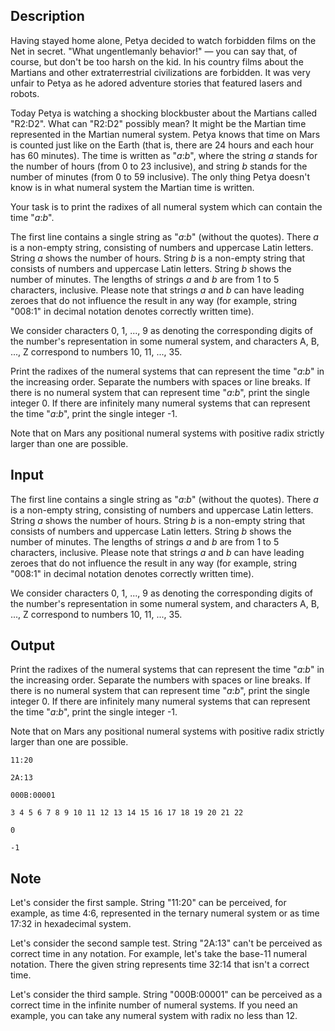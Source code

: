 ## Description

<div><p>Having stayed home alone, Petya decided to watch forbidden films on the Net in secret. "What ungentlemanly behavior!" — you can say that, of course, but don't be too harsh on the kid. In his country films about the Martians and other extraterrestrial civilizations are forbidden. It was very unfair to Petya as he adored adventure stories that featured lasers and robots. </p><p>Today Petya is watching a shocking blockbuster about the Martians called "R2:D2". What can "R2:D2" possibly mean? It might be the Martian time represented in the Martian numeral system. Petya knows that time on Mars is counted just like on the Earth (that is, there are <span class="tex-span">24</span> hours and each hour has <span class="tex-span">60</span> minutes). The time is written as "<span class="tex-span"><i>a</i></span><span class="tex-font-style-tt">:</span><span class="tex-span"><i>b</i></span>", where the string <span class="tex-span"><i>a</i></span> stands for the number of hours (from <span class="tex-span">0</span> to <span class="tex-span">23</span> inclusive), and string <span class="tex-span"><i>b</i></span> stands for the number of minutes (from <span class="tex-span">0</span> to <span class="tex-span">59</span> inclusive). The only thing Petya doesn't know is in what numeral system the Martian time is written.</p><p>Your task is to print the radixes of all numeral system which can contain the time "<span class="tex-span"><i>a</i></span><span class="tex-font-style-tt">:</span><span class="tex-span"><i>b</i></span>".</p></div><div class="input-specification"><p>The first line contains a single string as "<span class="tex-span"><i>a</i></span><span class="tex-font-style-tt">:</span><span class="tex-span"><i>b</i></span>" (without the quotes). There <span class="tex-span"><i>a</i></span> is a non-empty string, consisting of numbers and uppercase Latin letters. String <span class="tex-span"><i>a</i></span> shows the number of hours. String <span class="tex-span"><i>b</i></span> is a non-empty string that consists of numbers and uppercase Latin letters. String <span class="tex-span"><i>b</i></span> shows the number of minutes. The lengths of strings <span class="tex-span"><i>a</i></span> and <span class="tex-span"><i>b</i></span> are from <span class="tex-span">1</span> to <span class="tex-span">5</span> characters, inclusive. Please note that strings <span class="tex-span"><i>a</i></span> and <span class="tex-span"><i>b</i></span> can have leading zeroes that do not influence the result in any way (for example, string "<span class="tex-font-style-tt">008:1</span>" in decimal notation denotes correctly written time).</p><p>We consider characters <span class="tex-font-style-tt">0</span>, <span class="tex-font-style-tt">1</span>, ..., <span class="tex-font-style-tt">9</span> as denoting the corresponding digits of the number's representation in some numeral system, and characters <span class="tex-font-style-tt">A</span>, <span class="tex-font-style-tt">B</span>, ..., <span class="tex-font-style-tt">Z</span> correspond to numbers <span class="tex-font-style-tt">10</span>, <span class="tex-font-style-tt">11</span>, ..., <span class="tex-font-style-tt">35</span>.</p></div><div class="output-specification"><p>Print the radixes of the numeral systems that can represent the time "<span class="tex-span"><i>a</i></span><span class="tex-font-style-tt">:</span><span class="tex-span"><i>b</i></span>" in the increasing order. Separate the numbers with spaces or line breaks. If there is no numeral system that can represent time "<span class="tex-span"><i>a</i></span><span class="tex-font-style-tt">:</span><span class="tex-span"><i>b</i></span>", print the single integer <span class="tex-font-style-tt">0</span>. If there are infinitely many numeral systems that can represent the time "<span class="tex-span"><i>a</i></span><span class="tex-font-style-tt">:</span><span class="tex-span"><i>b</i></span>", print the single integer <span class="tex-font-style-tt">-1</span>.</p><p>Note that on Mars any positional numeral systems with positive radix strictly larger than one are possible.</p></div>

## Input

<p>The first line contains a single string as "<span class="tex-span"><i>a</i></span><span class="tex-font-style-tt">:</span><span class="tex-span"><i>b</i></span>" (without the quotes). There <span class="tex-span"><i>a</i></span> is a non-empty string, consisting of numbers and uppercase Latin letters. String <span class="tex-span"><i>a</i></span> shows the number of hours. String <span class="tex-span"><i>b</i></span> is a non-empty string that consists of numbers and uppercase Latin letters. String <span class="tex-span"><i>b</i></span> shows the number of minutes. The lengths of strings <span class="tex-span"><i>a</i></span> and <span class="tex-span"><i>b</i></span> are from <span class="tex-span">1</span> to <span class="tex-span">5</span> characters, inclusive. Please note that strings <span class="tex-span"><i>a</i></span> and <span class="tex-span"><i>b</i></span> can have leading zeroes that do not influence the result in any way (for example, string "<span class="tex-font-style-tt">008:1</span>" in decimal notation denotes correctly written time).</p><p>We consider characters <span class="tex-font-style-tt">0</span>, <span class="tex-font-style-tt">1</span>, ..., <span class="tex-font-style-tt">9</span> as denoting the corresponding digits of the number's representation in some numeral system, and characters <span class="tex-font-style-tt">A</span>, <span class="tex-font-style-tt">B</span>, ..., <span class="tex-font-style-tt">Z</span> correspond to numbers <span class="tex-font-style-tt">10</span>, <span class="tex-font-style-tt">11</span>, ..., <span class="tex-font-style-tt">35</span>.</p>

## Output

<p>Print the radixes of the numeral systems that can represent the time "<span class="tex-span"><i>a</i></span><span class="tex-font-style-tt">:</span><span class="tex-span"><i>b</i></span>" in the increasing order. Separate the numbers with spaces or line breaks. If there is no numeral system that can represent time "<span class="tex-span"><i>a</i></span><span class="tex-font-style-tt">:</span><span class="tex-span"><i>b</i></span>", print the single integer <span class="tex-font-style-tt">0</span>. If there are infinitely many numeral systems that can represent the time "<span class="tex-span"><i>a</i></span><span class="tex-font-style-tt">:</span><span class="tex-span"><i>b</i></span>", print the single integer <span class="tex-font-style-tt">-1</span>.</p><p>Note that on Mars any positional numeral systems with positive radix strictly larger than one are possible.</p>





```input1
11:20

```




```input2
2A:13

```




```input3
000B:00001

```




```output1
3 4 5 6 7 8 9 10 11 12 13 14 15 16 17 18 19 20 21 22
```




```output2
0

```




```output3
-1

```



## Note

<p>Let's consider the first sample. String "<span class="tex-font-style-tt">11:20</span>" can be perceived, for example, as time <span class="tex-font-style-tt">4:6</span>, represented in the ternary numeral system or as time <span class="tex-font-style-tt">17:32</span> in hexadecimal system. </p><p>Let's consider the second sample test. String "<span class="tex-font-style-tt">2A:13</span>" can't be perceived as correct time in any notation. For example, let's take the base-11 numeral notation. There the given string represents time <span class="tex-font-style-tt">32:14</span> that isn't a correct time.</p><p>Let's consider the third sample. String "<span class="tex-font-style-tt">000B:00001</span>" can be perceived as a correct time in the infinite number of numeral systems. If you need an example, you can take any numeral system with radix no less than <span class="tex-font-style-tt">12</span>.</p>
